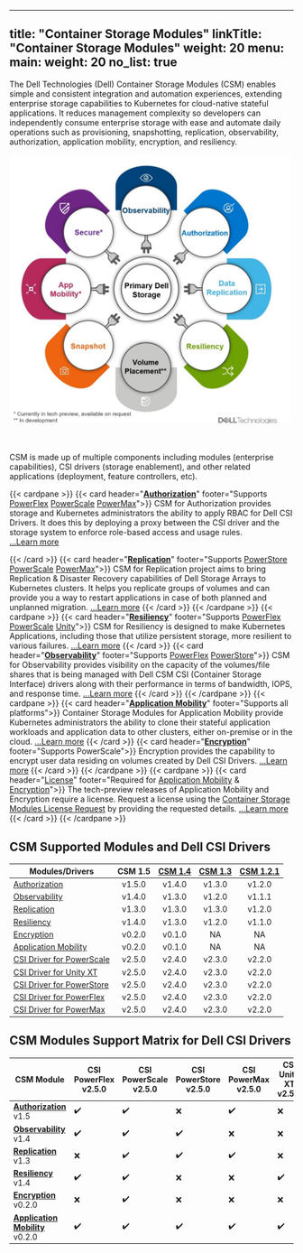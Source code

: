 
---
title: "Container Storage Modules"
linkTitle: "Container Storage Modules"
weight: 20
menu:
  main:
    weight: 20
no_list: true
---

The Dell Technologies (Dell) Container Storage Modules (CSM) enables simple and consistent integration and automation experiences, extending enterprise storage capabilities to Kubernetes for cloud-native stateful applications. It reduces management complexity so developers can independently consume enterprise storage with ease and automate daily operations such as provisioning, snapshotting, replication, observability, authorization, application mobility, encryption, and resiliency.

<img src="csm_hexagon.png" alt="CSM Hex Diagram" width="500"/>

<br> <br>
CSM is made up of multiple components including modules (enterprise capabilities), CSI drivers (storage enablement), and other related applications (deployment, feature controllers, etc).

{{< cardpane >}}
  {{< card header="[**Authorization**](authorization/)"
          footer="Supports [PowerFlex](csidriver/features/powerflex/) [PowerScale](csidriver/features/powerscale/) [PowerMax](csidriver/features/powermax/)">}}
  CSM for Authorization provides storage and Kubernetes administrators the ability to apply RBAC for Dell CSI Drivers. It does this by deploying a proxy between the CSI driver and the storage system to enforce role-based access and usage rules.<br>
[...Learn more](authorization/)

  {{< /card >}}
  {{< card header="[**Replication**](replication/)"
          footer="Supports [PowerStore](csidriver/features/powerstore/) [PowerScale](csidriver/features/powerscale/) [PowerMax](csidriver/features/powermax/)">}}
  CSM for Replication project aims to bring Replication & Disaster Recovery capabilities of Dell Storage Arrays to Kubernetes clusters. It helps you replicate groups of volumes and can provide you a way to restart applications in case of both planned and unplanned migration.
[...Learn more](replication/)
{{< /card >}}
{{< /cardpane >}}
{{< cardpane >}}
{{< card header="[**Resiliency**](resiliency/)"
          footer="Supports [PowerFlex](csidriver/features/powerflex/) [PowerScale](csidriver/features/powerscale/) [Unity](csidriver/features/unity/)">}}
  CSM for Resiliency is designed to make Kubernetes Applications, including those that utilize persistent storage, more resilient to various failures.
[...Learn more](resiliency/)
  {{< /card >}}
{{< card header="[**Observability**](observability/)"
          footer="Supports [PowerFlex](csidriver/features/powerflex/) [PowerStore](csidriver/features/powerstore/)">}}
 CSM for Observability provides visibility on the capacity of the volumes/file shares that is being managed with Dell CSM CSI (Container Storage Interface) drivers along with their performance in terms of bandwidth, IOPS, and response time.
[...Learn more](observability/)
  {{< /card >}}
{{< /cardpane >}}
{{< cardpane >}}
{{< card header="[**Application Mobility**](applicationmobility/)"
          footer="Supports all platforms">}}
  Container Storage Modules for Application Mobility provide Kubernetes administrators the ability to clone their stateful application workloads and application data to other clusters, either on-premise or in the cloud.
  [...Learn more](applicationmobility/)
  {{< /card >}}
   {{< card header="[**Encryption**](secure/encryption)"
          footer="Supports PowerScale">}}
  Encryption provides the capability to encrypt user data residing on volumes created by Dell CSI Drivers.
   [...Learn more](secure/encryption/)
  {{< /card >}}
{{< /cardpane >}}
{{< cardpane >}}
   {{< card header="[License](license/)"
          footer="Required for [Application Mobility](applicationmobility/) & [Encryption](secure/encryption/)">}}
  The tech-preview releases of Application Mobility and Encryption require a license.
  Request a license using the [Container Storage Modules License Request](https://app.smartsheet.com/b/form/5e46fad643874d56b1f9cf4c9f3071fb) by providing the requested details.
   [...Learn more](license/)
  {{< /card >}}
{{< /cardpane >}}

## CSM Supported Modules and Dell CSI Drivers

| Modules/Drivers | CSM 1.5 | [CSM 1.4](../v1/) | [CSM 1.3](../v2/) | [CSM 1.2.1](../v3/) | 
| - | :-: | :-: | :-: | :-: |
| [Authorization](https://hub.docker.com/r/dellemc/csm-authorization-sidecar) | v1.5.0 | v1.4.0 | v1.3.0 | v1.2.0 |
| [Observability](https://hub.docker.com/r/dellemc/csm-topology) | v1.4.0 | v1.3.0 | v1.2.0 | v1.1.1 |
| [Replication](https://hub.docker.com/r/dellemc/dell-csi-replicator) | v1.3.0 | v1.3.0 | v1.3.0 | v1.2.0 |
| [Resiliency](https://hub.docker.com/r/dellemc/podmon) | v1.4.0 | v1.3.0 | v1.2.0 | v1.1.0 |
| [Encryption](https://hub.docker.com/r/dellemc/csm-encryption) | v0.2.0 | v0.1.0 | NA | NA | 
| [Application Mobility](https://hub.docker.com/r/dellemc/csm-application-mobility-controller) | v0.2.0 | v0.1.0 | NA | NA |
| [CSI Driver for PowerScale](https://hub.docker.com/r/dellemc/csi-isilon/tags) | v2.5.0 | v2.4.0 | v2.3.0 | v2.2.0 | 
| [CSI Driver for Unity XT](https://hub.docker.com/r/dellemc/csi-unity/tags) | v2.5.0 | v2.4.0 | v2.3.0 | v2.2.0 |
| [CSI Driver for PowerStore](https://hub.docker.com/r/dellemc/csi-powerstore/tags) | v2.5.0 | v2.4.0 | v2.3.0| v2.2.0 |
| [CSI Driver for PowerFlex](https://hub.docker.com/r/dellemc/csi-vxflexos/tags) | v2.5.0 | v2.4.0 | v2.3.0 | v2.2.0 |
| [CSI Driver for PowerMax](https://hub.docker.com/r/dellemc/csi-powermax/tags) | v2.5.0 | v2.4.0 | v2.3.0 | v2.2.0 |

## CSM Modules Support Matrix for Dell CSI Drivers 

| CSM Module        | CSI PowerFlex v2.5.0 | CSI PowerScale v2.5.0 | CSI PowerStore v2.5.0 | CSI PowerMax v2.5.0 | CSI Unity XT v2.5.0    |
| ----------------- | -------------- | --------------- | --------------- | ------------- | --------------- |
| [**Authorization**](authorization/) v1.5| ✔️              | ✔️               | ❌              | ✔️             | ❌            |
| [**Observability**](observability/) v1.4| ✔️              | ✔️              | ✔️               | ❌            | ❌            |
| [**Replication**](replication/)   v1.3| ❌             | ✔️              | ✔️               | ✔️             | ❌            |
| [**Resiliency**](resiliency/)     v1.4| ✔️              | ✔️              | ❌              | ❌            | ✔️             |
| [**Encryption**](secure/encryption)    v0.2.0| ❌              | ✔️              | ❌              | ❌            | ❌             |
| [**Application Mobility**](applicationmobility/)     v0.2.0| ✔️              | ✔️              | ✔️              | ✔️            | ✔️             |
